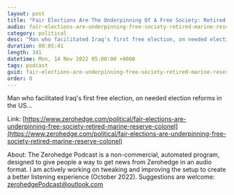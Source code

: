 ```yaml
---
layout: post
title: "Fair Elections Are The Underpinning Of A Free Society: Retired Marine Reserve Colonel"
audio: fair-elections-are-underpinning-free-society-retired-marine-reserve-colonel-0
category: political
desc: "Man who facilitated Iraq's first free election, on needed election reforms in the US..."
duration: 00:05:41
length: 341
datetime: Mon, 14 Nov 2022 05:00:00 +0000
tags: podcast
guid: fair-elections-are-underpinning-free-society-retired-marine-reserve-colonel-0
order: 0
---
```

Man who facilitated Iraq's first free election, on needed election reforms in the US...

Link: [https://www.zerohedge.com/political/fair-elections-are-underpinning-free-society-retired-marine-reserve-colonel](https://www.zerohedge.com/political/fair-elections-are-underpinning-free-society-retired-marine-reserve-colonel)

About: The Zerohedge Podcast is a non-commercial, automated program, designed to give people a way to get news from Zerohedge in an audio format.  I am actively working on tweaking and improving the setup to create a better listening experience (October 2022).  Suggestions are welcome: [zerohedgePodcast@outlook.com](mailto:zerohedgePodcast@outlook.com)